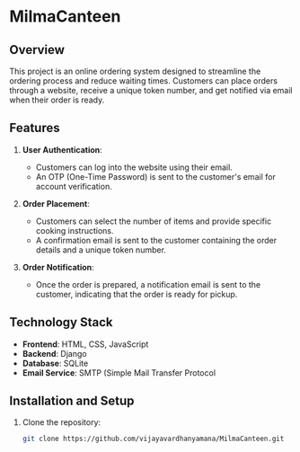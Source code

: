 # MilmaCanteen

## Overview

This project is an online ordering system designed to streamline the ordering process and reduce waiting times. Customers can place orders through a website, receive a unique token number, and get notified via email when their order is ready.

## Features

1. **User Authentication**:
   - Customers can log into the website using their email.
   - An OTP (One-Time Password) is sent to the customer's email for account verification.

2. **Order Placement**:
   - Customers can select the number of items and provide specific cooking instructions.
   - A confirmation email is sent to the customer containing the order details and a unique token number.

3. **Order Notification**:
   - Once the order is prepared, a notification email is sent to the customer, indicating that the order is ready for pickup.

## Technology Stack

- **Frontend**: HTML, CSS, JavaScript
- **Backend**: Django
- **Database**: SQLite
- **Email Service**: SMTP (Simple Mail Transfer Protocol

## Installation and Setup

1. Clone the repository:
   ```bash
   git clone https://github.com/vijayavardhanyamana/MilmaCanteen.git
